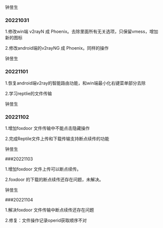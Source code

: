 钟昱生

### 20221031

1.修改win端 v2rayN 成 Phoenix。去除里面所有无关选项，只保留vmess，增加新的图标

2.修改android端的v2rayNG 成 Phoenix。同样的操作

钟昱生

### 20221101

1.恢复android端v2ray的智能路由功能，和win端最小化右键菜单部分去除

2.学习reptlie的文件传输

钟昱生

### 20221102 

1.增加foxdoor 文件传输中不能点击隐藏操作

2.完成Reptile文件上传和下载传输支持断点续传的功能

钟昱生

###20221103

1.增加foxdoor 文件上传可以断点续传。

2.foxdoor 的下载的断点续传还存在问题，未解决。

钟昱生

###20221104

1.解决foxdoor 文件传输中断点续传还存在问题

2.修复：文件操作记录operid获取顺序不对